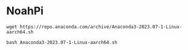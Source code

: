 # NoahPi

```
wget https://repo.anaconda.com/archive/Anaconda3-2023.07-1-Linux-aarch64.sh
```

```
bash Anaconda3-2023.07-1-Linux-aarch64.sh
```
